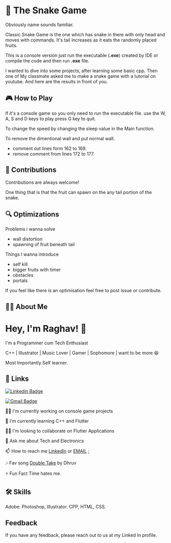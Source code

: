 
# 🐍 The Snake Game 

Obviously name sounds familiar.

Classic Snake Game is the one which has snake in there with only head and moves
with commands. It's tail increases as it eats the randomly placed fruits.

This is a console version just run the executable (**.exe**) created by IDE or
compile the code and then run **.exe** file.

I wanted to dive into some projects, after learning some basic cpp. Then one of 
My classmate asked me to make a snake game with a tutorial on youtube.
And here are the results in front of you.

## 🎮 How to Play

If it's a console game so you only need to run the executable file. 
use the W, A, S and D keys to play
press G key to quit.

To change the speed by changing the sleep value in the Main function.

To remove the dimentional wall and put normal wall.
- comment out lines form 162 to 169.
- remove comment from lines 172 to 177.
## 🤝 Contributions

Contributions are always welcome!

One thing that is that the fruit can spawn on the any 
tail portion of the snake.




## 🔍 Optimizations

Problems i wanna solve
-   wall distortion
-   spawning of fruit beneath tail

Things I wanna introduce
-   self kill
-   bigger fruits with timer
-   obstacles
-   portals

If you feel like there is an optimisation feel free to post issue or contribute.

## 👨‍💻 About Me

# Hey, I'm Raghav! 👋

I'm a Programmer cum Tech Enthusiast 

C++ | Illustrator | Music Lover | Gamer | Sophomore | want to be more
😆

Most Importantly Self learner.
## 🔗 Links

<!-- [![linkedin](https://img.shields.io/badge/linkedin-0A66C2?style=for-the-badge&logo=linkedin&logoColor=white)](https://www.linkedin.com/in/raghav2130/) -->
[![Linkedin Badge](https://img.shields.io/badge/-LinkedIn-blue?style=flat-square&logo=Linkedin&logoColor=white&link=https://www.linkedin.com/in/riti2409/)](https://www.linkedin.com/in/raghav2130/)

[![Gmail Badge](https://img.shields.io/badge/-Email-c14438?style=flat-square&logo=Gmail&logoColor=white&link=mailto:ritikumariupadhyay24@gmail.com)](mailto:crown.rg7244@gmail.com)


👩‍💻 I'm currently working on console game projects

🧠 I'm currently learning C++ and Flutter

👯‍♀️ I'm looking to collaborate on Flutter Applications

💬 Ask me about Tech and Electronics

📫 How to reach me [LinkedIn](https://www.linkedin.com/in/raghav2130/) 
or [EMAIL](crown.rg7244@gmail.com) ;

🎶 Fav song 
[Double Take](https://open.spotify.com/track/47isJpIIO8m7BJEhiFhnaf?si=e0f3b11ca9dd4ac3) 
by Dhruv

⚡️ Fun Fact Time hates me.


## 🛠 Skills
Adobe: Photoshop, Illustrator. CPP, HTML, CSS.


## Feedback

If you have any feedback, please reach out to us at my Linked In profile.
